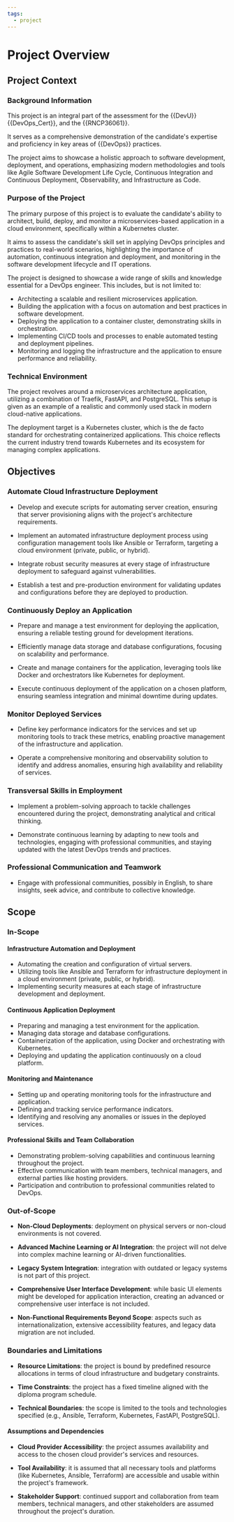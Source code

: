 ```yaml
---
tags:
  - project
---
```


# Project Overview


## Project Context


### Background Information

This project is an integral part of the assessment for the {{DevU}} {{DevOps_Cert}}, and the {{RNCP36061}}.

It serves as a comprehensive demonstration of the candidate's expertise and proficiency in key areas of {{DevOps}} practices.

The project aims to showcase a holistic approach to software development, deployment, and operations, emphasizing modern methodologies and tools like Agile Software Development Life Cycle, Continuous Integration and Continuous Deployment, Observability, and Infrastructure as Code.


### Purpose of the Project

The primary purpose of this project is to evaluate the candidate's ability to architect, build, deploy, and monitor a microservices-based application in a cloud environment, specifically within a Kubernetes cluster.

It aims to assess the candidate's skill set in applying DevOps principles and practices to real-world scenarios, highlighting the importance of automation, continuous integration and deployment, and monitoring in the software development lifecycle and IT operations.

The project is designed to showcase a wide range of skills and knowledge essential for a DevOps engineer.
This includes, but is not limited to:

- Architecting a scalable and resilient microservices application.
- Building the application with a focus on automation and best practices in software development.
- Deploying the application to a container cluster, demonstrating skills in orchestration.
- Implementing CI/CD tools and processes to enable automated testing and deployment pipelines.
- Monitoring and logging the infrastructure and the application to ensure performance and reliability.


### Technical Environment

The project revolves around a microservices architecture application, utilizing a combination of Traefik, FastAPI, and PostgreSQL. This setup is given as an example of a realistic and commonly used stack in modern cloud-native applications.

The deployment target is a Kubernetes cluster, which is the de facto standard for orchestrating containerized applications. This choice reflects the current industry trend towards Kubernetes and its ecosystem for managing complex applications.


## Objectives


### Automate Cloud Infrastructure Deployment

- Develop and execute scripts for automating server creation, ensuring that server provisioning aligns with the project's architecture requirements.

- Implement an automated infrastructure deployment process using configuration management tools like Ansible or Terraform, targeting a cloud environment (private, public, or hybrid).

- Integrate robust security measures at every stage of infrastructure deployment to safeguard against vulnerabilities.

- Establish a test and pre-production environment for validating updates and configurations before they are deployed to production.


### Continuously Deploy an Application

- Prepare and manage a test environment for deploying the application, ensuring a reliable testing ground for development iterations.

- Efficiently manage data storage and database configurations, focusing on scalability and performance.

- Create and manage containers for the application, leveraging tools like Docker and orchestrators like Kubernetes for deployment.

- Execute continuous deployment of the application on a chosen platform, ensuring seamless integration and minimal downtime during updates.


### Monitor Deployed Services

- Define key performance indicators for the services and set up monitoring tools to track these metrics, enabling proactive management of the infrastructure and application.

- Operate a comprehensive monitoring and observability solution to identify and address anomalies, ensuring high availability and reliability of services.


### Transversal Skills in Employment

- Implement a problem-solving approach to tackle challenges encountered during the project, demonstrating analytical and critical thinking.

- Demonstrate continuous learning by adapting to new tools and technologies, engaging with professional communities, and staying updated with the latest DevOps trends and practices.


### Professional Communication and Teamwork

- Engage with professional communities, possibly in English, to share insights, seek advice, and contribute to collective knowledge.


## Scope


### In-Scope


#### Infrastructure Automation and Deployment

- Automating the creation and configuration of virtual servers.
- Utilizing tools like Ansible and Terraform for infrastructure deployment in a cloud environment (private, public, or hybrid).
- Implementing security measures at each stage of infrastructure development and deployment.


#### Continuous Application Deployment

- Preparing and managing a test environment for the application.
- Managing data storage and database configurations.
- Containerization of the application, using Docker and orchestrating with Kubernetes.
- Deploying and updating the application continuously on a cloud platform.


#### Monitoring and Maintenance

- Setting up and operating monitoring tools for the infrastructure and application.
- Defining and tracking service performance indicators.
- Identifying and resolving any anomalies or issues in the deployed services.


#### Professional Skills and Team Collaboration

- Demonstrating problem-solving capabilities and continuous learning throughout the project.
- Effective communication with team members, technical managers, and external parties like hosting providers.
- Participation and contribution to professional communities related to DevOps.


### Out-of-Scope

- **Non-Cloud Deployments**: deployment on physical servers or non-cloud environments is not covered.

- **Advanced Machine Learning or AI Integration**: the project will not delve into complex machine learning or AI-driven functionalities.

- **Legacy System Integration**: integration with outdated or legacy systems is not part of this project.

- **Comprehensive User Interface Development**: while basic UI elements might be developed for application interaction, creating an advanced or comprehensive user interface is not included.

- **Non-Functional Requirements Beyond Scope**: aspects such as internationalization, extensive accessibility features, and legacy data migration are not included.


### Boundaries and Limitations

- **Resource Limitations**: the project is bound by predefined resource allocations in terms of cloud infrastructure and budgetary constraints.

- **Time Constraints**: the project has a fixed timeline aligned with the diploma program schedule.

- **Technical Boundaries**: the scope is limited to the tools and technologies specified (e.g., Ansible, Terraform, Kubernetes, FastAPI, PostgreSQL).


#### Assumptions and Dependencies

- **Cloud Provider Accessibility**: the project assumes availability and access to the chosen cloud provider's services and resources.

- **Tool Availability**: it is assumed that all necessary tools and platforms (like Kubernetes, Ansible, Terraform) are accessible and usable within the project's framework.

- **Stakeholder Support**: continued support and collaboration from team members, technical managers, and other stakeholders are assumed throughout the project's duration.
